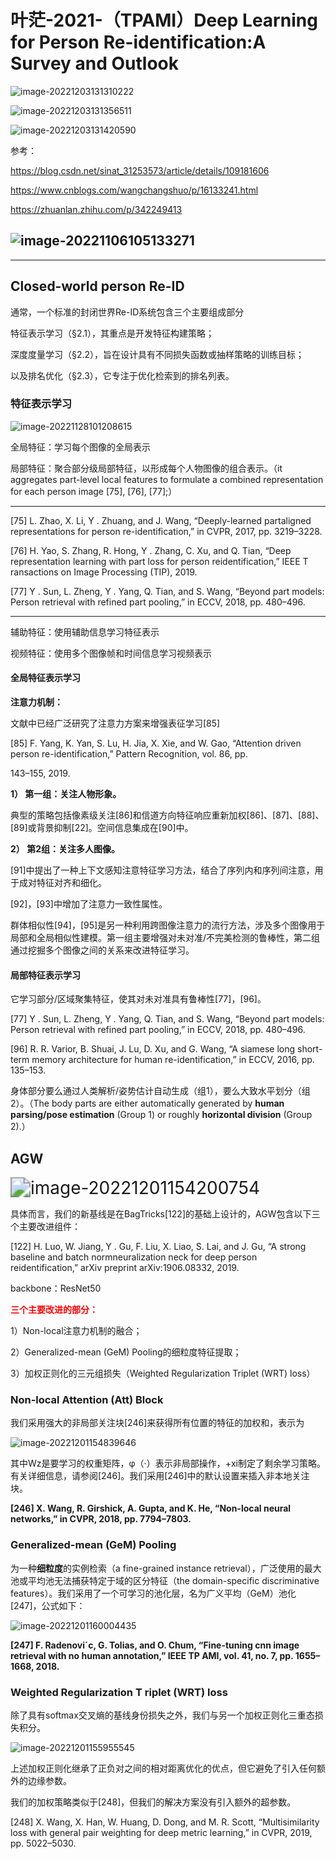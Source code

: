 # 叶茫-2021-（**TPAMI**）Deep Learning for Person Re-identification:A Survey and Outlook

![image-20221203131310222](C:\Users\admin\AppData\Roaming\Typora\typora-user-images\image-20221203131310222.png)

![image-20221203131356511](C:\Users\admin\AppData\Roaming\Typora\typora-user-images\image-20221203131356511.png)

![image-20221203131420590](C:\Users\admin\AppData\Roaming\Typora\typora-user-images\image-20221203131420590.png)

参考：

https://blog.csdn.net/sinat_31253573/article/details/109181606

https://www.cnblogs.com/wangchangshuo/p/16133241.html

https://zhuanlan.zhihu.com/p/342249413

## ![image-20221106105133271](C:\Users\admin\AppData\Roaming\Typora\typora-user-images\image-20221106105133271.png)

------

## Closed-world person Re-ID

通常，一个标准的封闭世界Re-ID系统包含三个主要组成部分

特征表示学习（§2.1），其重点是开发特征构建策略；

深度度量学习（§2.2），旨在设计具有不同损失函数或抽样策略的训练目标；

以及排名优化（§2.3），它专注于优化检索到的排名列表。

### 特征表示学习

![image-20221128101208615](C:\Users\admin\AppData\Roaming\Typora\typora-user-images\image-20221128101208615.png)

全局特征：学习每个图像的全局表示

局部特征：聚合部分级局部特征，以形成每个人物图像的组合表示。（it aggregates part-level local features to formulate a combined representation for each person image [75], [76], [77];）

------

[75] L. Zhao, X. Li, Y . Zhuang, and J. Wang, “Deeply-learned partaligned representations for person re-identification,” in CVPR, 2017, pp. 3219–3228.

[76] H. Yao, S. Zhang, R. Hong, Y . Zhang, C. Xu, and Q. Tian, “Deep representation learning with part loss for person reidentification,” IEEE T ransactions on Image Processing (TIP), 2019.

[77] Y . Sun, L. Zheng, Y . Yang, Q. Tian, and S. Wang, “Beyond part models: Person retrieval with refined part pooling,” in ECCV, 2018, pp. 480–496.

------

辅助特征：使用辅助信息学习特征表示

视频特征：使用多个图像帧和时间信息学习视频表示

#### 全局特征表示学习

**注意力机制：**

文献中已经广泛研究了注意力方案来增强表征学习[85]

[85] F. Yang, K. Yan, S. Lu, H. Jia, X. Xie, and W. Gao, “Attention driven person re-identification,” Pattern Recognition, vol. 86, pp.

143–155, 2019.

**1） 第一组：关注人物形象。**

典型的策略包括像素级关注[86]和信道方向特征响应重新加权[86]、[87]、[88]、[89]或背景抑制[22]。空间信息集成在[90]中。

**2） 第2组：关注多人图像。**

[91]中提出了一种上下文感知注意特征学习方法，结合了序列内和序列间注意，用于成对特征对齐和细化。

[92]，[93]中增加了注意力一致性属性。

群体相似性[94]，[95]是另一种利用跨图像注意力的流行方法，涉及多个图像用于局部和全局相似性建模。第一组主要增强对未对准/不完美检测的鲁棒性，第二组通过挖掘多个图像之间的关系来改进特征学习。



#### 局部特征表示学习

它学习部分/区域聚集特征，使其对未对准具有鲁棒性[77]，[96]。

[77] Y . Sun, L. Zheng, Y . Yang, Q. Tian, and S. Wang, “Beyond part models: Person retrieval with refined part pooling,” in ECCV, 2018, pp. 480–496.

[96] R. R. Varior, B. Shuai, J. Lu, D. Xu, and G. Wang, “A siamese long short-term memory architecture for human re-identification,” in ECCV, 2016, pp. 135–153.

身体部分要么通过人类解析/姿势估计自动生成（组1），要么大致水平划分（组2）。（The body parts are either automatically generated by **human parsing/pose estimation** (Group 1) or roughly **horizontal division** (Group 2).）





## AGW

<img src="C:\Users\admin\AppData\Roaming\Typora\typora-user-images\image-20221201154200754.png" alt="image-20221201154200754" style="zoom:200%;" />

具体而言，我们的新基线是在BagTricks[122]的基础上设计的，AGW包含以下三个主要改进组件：

[122] H. Luo, W. Jiang, Y . Gu, F. Liu, X. Liao, S. Lai, and J. Gu, “A strong baseline and batch normneuralization neck for deep person reidentification,” arXiv preprint arXiv:1906.08332, 2019.

backbone：ResNet50

<font color='red'>**三个主要改进的部分：**</font>

1）Non-local注意力机制的融合；

2）Generalized-mean (GeM) Pooling的细粒度特征提取；

3）加权正则化的三元组损失（Weighted Regularization Triplet (WRT) loss）



### Non-local Attention (Att) Block

我们采用强大的非局部关注块[246]来获得所有位置的特征的加权和，表示为

![image-20221201154839646](C:\Users\admin\AppData\Roaming\Typora\typora-user-images\image-20221201154839646.png)

其中Wz是要学习的权重矩阵，φ（·）表示非局部操作，+xi制定了剩余学习策略。有关详细信息，请参阅[246]。我们采用[246]中的默认设置来插入非本地关注块。

**[246] X. Wang, R. Girshick, A. Gupta, and K. He, “Non-local neural networks,” in CVPR, 2018, pp. 7794–7803.**



### Generalized-mean (GeM) Pooling

为一种**细粒度**的实例检索（a fine-grained instance retrieval），广泛使用的最大池或平均池无法捕获特定于域的区分特征（the domain-specific discriminative features）。我们采用了一个可学习的池化层，名为广义平均（GeM）池化[247]，公式如下：

![image-20221201160004435](C:\Users\admin\AppData\Roaming\Typora\typora-user-images\image-20221201160004435.png)

**[247] F. Radenovi´c, G. Tolias, and O. Chum, “Fine-tuning cnn image retrieval with no human annotation,” IEEE TP AMI, vol. 41, no. 7, pp. 1655–1668, 2018.**



### Weighted Regularization T riplet (WRT) loss

除了具有softmax交叉熵的基线身份损失之外，我们与另一个加权正则化三重态损失积分。

![image-20221201155955545](C:\Users\admin\AppData\Roaming\Typora\typora-user-images\image-20221201155955545.png)

上述加权正则化继承了正负对之间的相对距离优化的优点，但它避免了引入任何额外的边缘参数。

我们的加权策略类似于[248]，但我们的解决方案没有引入额外的超参数。

[248] X. Wang, X. Han, W. Huang, D. Dong, and M. R. Scott, “Multisimilarity loss with general pair weighting for deep metric learning,” in CVPR, 2019, pp. 5022–5030.